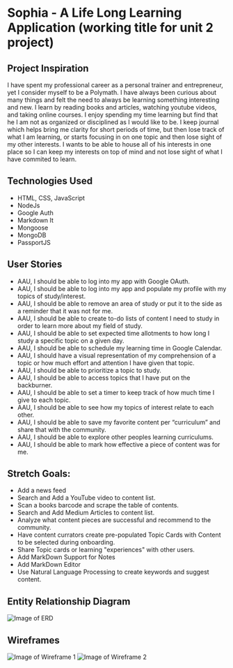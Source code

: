 # Sophia - A Life Long Learning Application (working title for unit 2 project)

## Project Inspiration
I have spent my professional career as a personal trainer and entrepreneur, yet I consider myself to be a Polymath. I have always been curious about many things and felt the need to always be learning something interesting and new. I learn by reading books and articles, watching youtube videos, and taking online courses. I enjoy spending my time learning but  find that he I am not as organized or disciplined as I would like to be. I keep journal which helps bring me clarity for short periods of time, but then lose track of what I am learning, or starts focusing in on one topic and then lose sight of my other interests. I wants to be able to house all of his interests in one place so I can keep my interests on top of mind and not lose sight of what I have commited to learn.

## Technologies Used
- HTML, CSS, JavaScript
- NodeJs
- Google Auth
- Markdown It
- Mongoose
- MongoDB
- PassportJS

## User Stories

- AAU, I should be able to log into my app with Google OAuth.
- AAU, I should be able to log into my app and populate my profile with my topics of study/interest.
- AAU, I should be able to remove an area of study or put it to the side as a reminder that it was not for me.
- AAU, I should be able to create to-do lists of content I need to study in order to learn more about my field of study.
- AAU, I should be able to set expected time allotments to how long I study a specific topic on a given day.
- AAU, I should be able to schedule my learning time in Google Calendar.
- AAU, I should have a visual representation of my comprehension of a topic or how much effort and attention I have given that topic.
- AAU, I should be able to prioritize a topic to study.
- AAU, I should be able to access topics that I have put on the backburner.
- AAU, I should be able to set a timer to keep track of how much time I give to each topic.
- AAU, I should be able to see how my topics of interest relate to each other.
- AAU, I should be able to save my favorite content per “curriculum” and share that with the community.
- AAU, I should be able to explore other peoples learning curriculums.
- AAU, I should be able to mark how effective a piece of content was for me.

## Stretch Goals:
- Add a news feed
- Search and Add a YouTube video to content list.
- Scan a books barcode and scrape the table of contents.
- Search and Add Medium Articles to content list.
- Analyze what content pieces are successful and recommend to the community.
- Have content currators create pre-populated Topic Cards with Content to be selected during onboarding.
- Share Topic cards or learning "experiences" with other users.
- Add MarkDown Support for Notes
- Add MarkDown Editor
- Use Natural Language Processing to create keywords and suggest content.

## Entity Relationship Diagram
![Image of ERD](https://i.imgur.com/oI1ihOt.png)


## Wireframes
![Image of Wireframe 1](https://i.imgur.com/ehq6v0q.png)
![Image of Wireframe 2](https://i.imgur.com/CokdRRn.png)